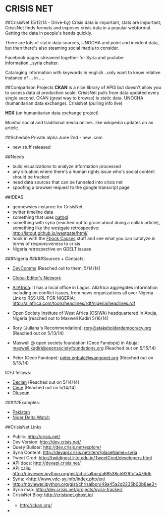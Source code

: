 CRISIS NET
===========
##CrisisNet (5/12/14 - Drive-by)
Crisis data is important, stats are important; CrisisNet finds formats and exposes crisis data in a popular webformat. Getting the data in people's hands quickly. 

There are lots of static data sources, UNOCHA and point and incident data, but then there's also steaming social media to consider.

Facebook pages streamed together for Syria and youtube information...syria chatter.

Cataloging information with keywords in english...only want to know relative instance of ... in ....

##Comparison Projects
**CKAN** is a nice library of APIS but doesn't allow you to access data at production scale. CrisisNet pulls from data updated every single second. CKAN (great way to browse) is static data. UNOCHA (humanitarian data exchange). CrisisNet (pulling info live)

**HDX** (un humanitarian data exchange project)

Monitor social and traditional media online...like wikipedia updates on an article.

##Schedule
Private alpha
June 2nd - new .com
- new stuff released

##Needs
* build visualizations to analyze information processed
* any situation where there's a human rights issue who's social content should be tracked 
* need data sources that can be funneled into crisis net
* spoofing a browser request to the google transcript page

##IDEAS
* geonewsies instance for CrisisNet
* twitter timeline data
* something that uses [pathgl](http://pathgl.com/)
* something with syria (reached out to grace about doing a collab article), something like the westgate retrospective: <http://lstout.github.io/westgate/html/>
* hook in with the [Fbook Causes](https://apps.facebook.com/causes/?fb_source=bookmark&ref=bookmarks&count=0&fb_bmpos=5_0) stuff and see what you can catalyze in terms of responsiveness to crisis 
* Nigeria retrospective on GDELT issues

###Nigeria
#####Sources + Contacts:
  
* [DevComms](http://www.devcomsnetwork.org/index.php/en/) (Reached out to them, 5/14/14)
* [Global Editor's Network](http://www.globaleditorsnetwork.org/news/2014/05/covering-nigerian-elections/?utm_source=Company+Newsletter&utm_campaign=9805513820-8_May_2014&utm_medium=email&utm_term=0_68e99b1866-9805513820-119554021)
* [AllAfrica](http://allafrica.com/): It has a local office in Lagos. Allafrica aggregates information including on conflict issues, from news organizations all over Nigeria. - Link to RSS URL FOR NIGERIA: <http://allafrica.com/tools/headlines/rdf/nigeria/headlines.rdf>
* Open Society Institute of West Africa (OSIWA) headquartered in Abuja, Nigeria (reached out to Maxwell Kadiri 5/16/14)

  
* Rory (Juliana's Recommendation): rory@stakeholderdemocracy.org (Reached out on 5/13/14)
* Maxwell @ open society foundation (Cece Fandope) in Abuja: maxwell.kadiri@opensocietyfoundations.org (Reached out on 5/15/14)
* Peter (Cece Fandope): peter.egbule@wangonet.org (Reached out on 5/15/14)

ICFJ fellows:
  
* [Declan](http://www.icfj.org/about/profiles/declan-okpalaeke) (Reached out on 5/14/14)
* [Cece](http://www.icfj.org/about/profiles/cece-modupe-fadope) (Reached out on 5/14/14)  
* [Oluseun](http://www.icfj.org/about/profiles/oluseun-onigbinde)

#####Examples:
* [Pakistan](http://www.cfr.org/interactives/CG_Pakistan/#/resources/)  
* [Niger Delta Watch](http://www.nigerdeltawatch.org/)


##CrisisNet Links
* Public: <http://crisis.net/>
* Dev Version: <http://dev.crisis.net/>
* Query Builder: <http://dev.crisis.net/explore/>
* Syria Content: <http://devapi.crisis.net/item?placeName=syria>
* Tweet Cred: <http://twitdigest.iiitd.edu.in/TweetCred/developers.html>
* API docs: <http://devapi.crisis.net/>
* API calls: <http://nbviewer.ipython.org/gist/chrisalbon/a69538c5926fcfa476db>
* Syria: <http://www.vdc-sy.info/index.php/en/
* http://nbviewer.ipython.org/gist/chrisalbon/49a45a2d2235b00b8ae3>
* Syria map: <http://dev.crisis.net/projects/syria-tracker/>
* CrisisNet Blog: <http://crisisnet.ghost.io/>
* * http://ckan.org/
* 